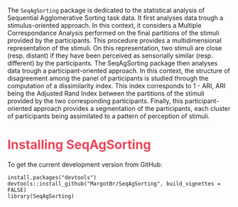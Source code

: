 The `SeqAgSorting` package is dedicated to the statistical analysis of Sequential Agglomerative Sorting task data. It first analyses data trough a stimulus-oriented approach. In this context, it considers a Multiple Correspondance Analysis performed on the final partitions of the stimuli provided by the participants. This procedure provides a multidimensional representation of the stimuli. On this representation, two stimuli are close (resp. distant) if they have been perceived as sensorially similar (resp. different) by the participants. The SeqAgSorting package then analyses data trough a participant-oriented approach. In this context, the structure of disagreement among the panel of participants is studied through the computation of a dissimilarity index. This index corresponds to 1 - ARI, ARI being the Adjusted Rand Index between the partitions of the stimuli provided by the two corresponding participants. Finally, this participant-oriented approach provides a segmentation of the participants, each cluster of participants being assimilated to a pattern of perception of stimuli.

# <span style="color: #EA485C">Installing SeqAgSorting</span>

To get the current development version from GitHub:

  ```{r eval=FALSE}
install.packages("devtools")
devtools::install_github("MargotBr/SeqAgSorting", build_vignettes = FALSE)
library(SeqAgSorting)
```

